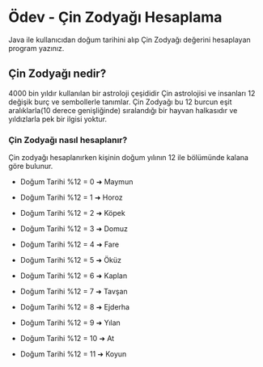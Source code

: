 ﻿# Ödev - Çin Zodyağı Hesaplama
Java ile kullanıcıdan doğum tarihini alıp Çin Zodyağı değerini hesaplayan program yazınız.

## Çin Zodyağı nedir?

4000 bin yıldır kullanılan bir astroloji çeşididir Çin astrolojisi ve insanları 12 değişik burç ve sembollerle tanımlar. Çin Zodyağı bu 12 burcun eşit aralıklarla(10 derece genişliğinde) sıralandığı bir hayvan halkasıdır ve yıldızlarla pek bir ilgisi yoktur.

### Çin Zodyağı nasıl hesaplanır?

Çin zodyağı hesaplanırken kişinin doğum yılının 12 ile bölümünde kalana göre bulunur.

* Doğum Tarihi %12 = 0 ➜ Maymun

* Doğum Tarihi %12 = 1 ➜ Horoz

* Doğum Tarihi %12 = 2 ➜ Köpek

* Doğum Tarihi %12 = 3 ➜ Domuz

* Doğum Tarihi %12 = 4 ➜ Fare

* Doğum Tarihi %12 = 5 ➜ Öküz

* Doğum Tarihi %12 = 6 ➜ Kaplan

* Doğum Tarihi %12 = 7 ➜ Tavşan

* Doğum Tarihi %12 = 8 ➜ Ejderha

* Doğum Tarihi %12 = 9 ➜ Yılan

* Doğum Tarihi %12 = 10 ➜ At

* Doğum Tarihi %12 = 11 ➜ Koyun